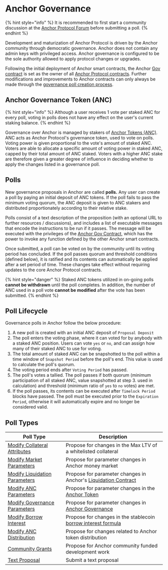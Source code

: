# Anchor Governance

{% hint style="info" %}
It is recommended to first start a community discussion at the [Anchor Protocol Forum](https://forum.anchorprotocol.com) before submitting a poll.
{% endhint %}

Development and maturization of Anchor Protocol is driven by the Anchor community through democratic governance. Anchor does not contain any admin keys with privileged access. Anchor governance is configured to be the sole authority allowed to apply protocol changes or upgrades.

Following the initial deployment of Anchor smart contracts, the Anchor [Gov contract](../../smart-contracts/anchor-token/gov.md) is set as the owner of all [Anchor Protocol contracts](../../smart-contracts/deployed-contracts.md). Further modifications and improvements to Anchor contracts can only always be made through the [governance poll creation process](./#poll-lifecycle).

## Anchor Governance Token (ANC)

{% hint style="info" %}
Although a user receives 1 vote per staked ANC for every poll, voting in polls does not have any effect on the user's current staking balance.
{% endhint %}

Governance over Anchor is managed by stakers of [Anchor Tokens (ANC)](../anchor-token-anc.md). ANC acts as Anchor Protocol's governance token, used to vote on polls. Voting power is given proportional to the vote's amount of staked ANC. Voters are able to allocate a specific amount of voting power in staked ANC, capped by their total amount of ANC staked. Voters with a higher ANC stake are therefore given a greater degree of influence in deciding whether to apply the changes listed in a governance poll.

## Polls

New governance proposals in Anchor are called **polls.** Any user can create a poll by paying an initial deposit of ANC tokens. If the poll fails to pass the minimum voting quorum, the ANC deposit is given to ANC stakers and distributed proportionately according to their relative stake.

Polls consist of a text description of the proposition (with an optional URL to further resources / discussions), and includes a list of executable messages that encode the instructions to be run if it passes. The message will be executed with the privileges of the [Anchor Gov Contract](../../smart-contracts/anchor-token/gov.md), which has the power to invoke any function defined by the other Anchor smart contracts.

Once submitted, a poll can be voted on by the community until its voting period has concluded. If the poll passes quorum and threshold conditions (defined below), it is ratified and its contents can automatically be applied after a set period of time. These changes take effect without requiring updates to the core Anchor Protocol contracts.

{% hint style="danger" %}
Staked ANC tokens utilized in on-going polls **cannot be withdrawn** until the poll completes. In addition, the number of ANC used in a poll vote **cannot be modified** after the vote has been submitted.
{% endhint %}

## Poll Lifecycle

Governance polls in Anchor follow the below procedure:

1. A new poll is created with an initial ANC deposit of `Proposal Deposit`
2. The poll enters the voting phase, where it can voted for by anybody with a staked ANC position. Users can vote `yes` or `no`, and can assign how many of their staked ANC to use for voting.
3. The total amount of staked ANC can be snapshotted to the poll within a time window of `Snapshot Period` before the poll's end. This value is used to calculate the poll's quorum.
4. The voting period ends after `Voting Period` has passed.
5. The poll's votes a tallied. The poll passes if both quorum (minimum participation of all staked ANC, value snapshotted at step 3. used in calculation) and threshold (minimum ratio of `yes` to `no` votes) are met.
6. If the poll passes, its contents can be executed after `Timelock Period` blocks have passed. The poll must be executed prior to the `Expiration Period`, otherwise it will automatically expire and no longer be considered valid.

## Poll Types

| Poll Type                                                         | Description                                                                                         |
| ----------------------------------------------------------------- | --------------------------------------------------------------------------------------------------- |
| [Modify Collateral Attributes](modify-collateral-parameters.md)   | Propose for changes in the Max LTV of a whitelisted collateral                                      |
| [Modify Market Parameters](modify-market-parameters.md)           | Propose for parameter changes in Anchor money market                                                |
| [Modify Liquidation Parameters](modify-liquidation-parameters.md) | Propose for parameter changes in Anchor's [Liquidation Contract](../loan-liquidation.md)            |
| [Modify ANC Parameters](modify-anc-parameters.md)                 | Propose for parameter changes in the [Anchor Token](../anchor-token-anc.md)                         |
| [Modify Governance Parameters](modify-governance-parameters.md)   | Propose for parameter changes in [Anchor Governance](./)                                            |
| [Modify Borrow Interest](modify-the-interest-model.md)            | Propose for changes in the stablecoin [borrow interest formula](../money-market/#borrow-rate-model) |
| [Modify ANC Distribution](modify-the-distribution-model.md)       | Propose for changes related to Anchor token distribution                                            |
| [Community Grants](spend-community-pool.md)                       | Propose for Anchor community funded development work                                                |
| [Text Proposal](text-proposal.md)                                 | Submit a text proposal                                                                              |
